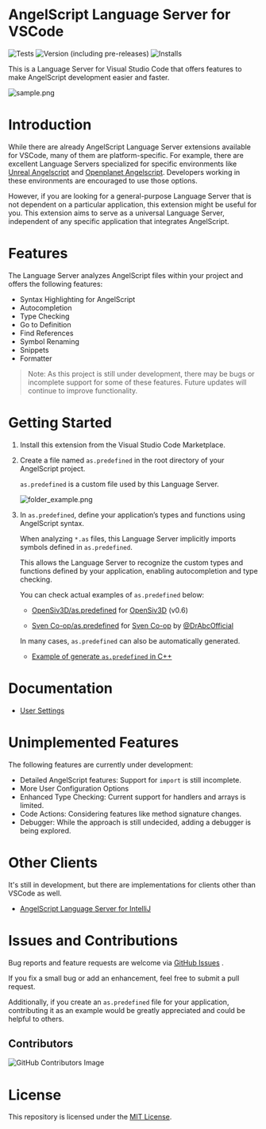 # AngelScript Language Server for VSCode

![Tests](https://github.com/sashi0034/angel-lsp/actions/workflows/tests.yml/badge.svg)
![Version (including pre-releases)](https://img.shields.io/visual-studio-marketplace/v/sashi0034.angel-lsp)
![Installs](https://img.shields.io/visual-studio-marketplace/i/sashi0034.angel-lsp)

This is a Language Server for Visual Studio Code that offers features to make AngelScript development easier and faster.

![sample.png](https://raw.githubusercontent.com/sashi0034/angel-lsp/main/sample.png)


# Introduction

While there are already AngelScript Language Server extensions available for VSCode, many of them are platform-specific.
For example, there are excellent Language Servers specialized for specific environments like
[Unreal Angelscript](https://marketplace.visualstudio.com/items?itemName=Hazelight.unreal-angelscript) and
[Openplanet Angelscript](https://marketplace.visualstudio.com/items?itemName=XertroV.openplanet-angelscript).
Developers working in these environments are encouraged to use those options.

However, if you are looking for a general-purpose Language Server that is not dependent on a particular application, this extension might be useful for you.
This extension aims to serve as a universal Language Server, independent of any specific application that integrates AngelScript.


# Features

The Language Server analyzes AngelScript files within your project and offers the following features:

- Syntax Highlighting for AngelScript
- Autocompletion
- Type Checking
- Go to Definition
- Find References
- Symbol Renaming
- Snippets
- Formatter

> Note: As this project is still under development, there may be bugs or incomplete support for some of these features. Future updates will continue to improve functionality.


# Getting Started

1. Install this extension from the Visual Studio Code Marketplace.

1. Create a file named `as.predefined` in the root directory of your AngelScript project.

   `as.predefined` is a custom file used by this Language Server.

   ![folder_example.png](https://raw.githubusercontent.com/sashi0034/angel-lsp/main/folder_example.png)

1. In `as.predefined`, define your application’s types and functions using AngelScript syntax.

   When analyzing `*.as` files, this Language Server implicitly imports symbols defined in `as.predefined`.

   This allows the Language Server to recognize the custom types and functions defined by your application, enabling autocompletion and type checking.

   You can check actual examples of `as.predefined` below:

    - [OpenSiv3D/as.predefined](./examples/OpenSiv3D/as.predefined) for [OpenSiv3D](https://github.com/Siv3D/OpenSiv3D) (v0.6)

    - [Sven Co-op/as.predefined](./examples/Sven%20Co-op/as.predefined) for [Sven Co-op](https://store.steampowered.com/app/225840/Sven_Coop) by [@DrAbcOfficial](https://github.com/DrAbcOfficial)

   In many cases, `as.predefined` can also be automatically generated.

   - [Example of generate `as.predefined` in C++](./examples/generate_as_predefined.cpp)

# Documentation

- [User Settings](./docs/user_settings.md)


# Unimplemented Features

The following features are currently under development:

- Detailed AngelScript features: Support for `import` is still incomplete.
- More User Configuration Options
- Enhanced Type Checking: Current support for handlers and arrays is limited.
- Code Actions: Considering features like method signature changes.
- Debugger: While the approach is still undecided, adding a debugger is being explored.


# Other Clients

It's still in development, but there are implementations for clients other than VSCode as well.

- [AngelScript Language Server for IntelliJ](https://plugins.jetbrains.com/plugin/26645-angelscript-language-server)


# Issues and Contributions

Bug reports and feature requests are welcome via [GitHub Issues](https://github.com/sashi0034/angel-lsp/issues) .

If you fix a small bug or add an enhancement, feel free to submit a pull request.

Additionally, if you create an `as.predefined` file for your application, contributing it as an example would be greatly appreciated and could be helpful to others.


## Contributors
![GitHub Contributors Image](https://contrib.rocks/image?repo=sashi0034/angel-lsp)


# License

This repository is licensed under the [MIT License](https://github.com/sashi0034/angel-lsp/blob/main/LICENSE).

